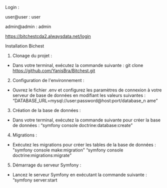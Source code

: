 Login :

user@user : user

admin@admin : admin 

https://bitchestcda2.alwaysdata.net/login

Installation Bichest

1. Clonage du projet :

- Dans votre terminal, exécutez la commande suivante : git clone
https://github.com/YanisBra/Bitchest.git

2. Configuration de l'environnement :

- Ouvrez le fichier .env et configurez les paramètres de connexion
à votre serveur de base de données en modifiant les valeurs
suivantes :
“DATABASE_URL=mysql://user:password@host:port/database_n
ame”

3. Création de la base de données :

- Dans votre terminal, exécutez la commande suivante pour créer
la base de données : “symfony console doctrine:database:create”

4. Migrations :

- Exécutez les migrations pour créer les tables de la base de
données : "symfony console make:migration" “symfony console doctrine:migrations:migrate”

5. Démarrage du serveur Symfony :

- Lancez le serveur Symfony en exécutant la commande suivante :
“symfony server:start
